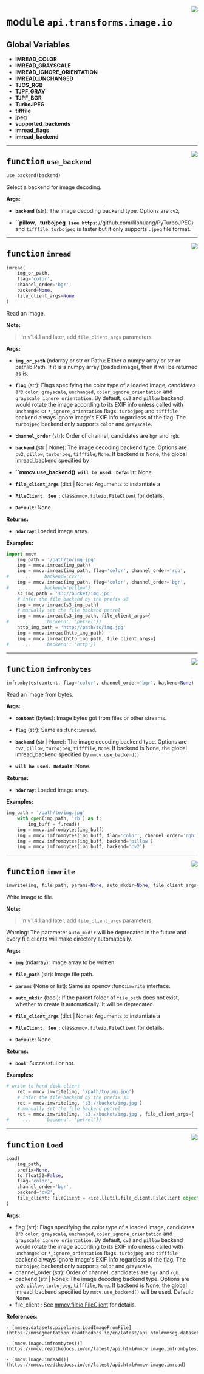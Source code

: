 <!-- markdownlint-disable -->

<a href="https://github.com/tjyuyao/ice-learn/blob/main/ice/api/transforms/image/io.py#L0"><img align="right" style="float:right;" src="https://img.shields.io/badge/-source-cccccc?style=flat-square"></a>

# <kbd>module</kbd> `api.transforms.image.io`






**Global Variables**
---------------
- **IMREAD_COLOR**
- **IMREAD_GRAYSCALE**
- **IMREAD_IGNORE_ORIENTATION**
- **IMREAD_UNCHANGED**
- **TJCS_RGB**
- **TJPF_GRAY**
- **TJPF_BGR**
- **TurboJPEG**
- **tifffile**
- **jpeg**
- **supported_backends**
- **imread_flags**
- **imread_backend**

---

<a href="https://github.com/tjyuyao/ice-learn/blob/main/ice/api/transforms/image/io.py#L48"><img align="right" style="float:right;" src="https://img.shields.io/badge/-source-cccccc?style=flat-square"></a>

## <kbd>function</kbd> `use_backend`

```python
use_backend(backend)
```

Select a backend for image decoding.




**Args:**


 - <b>`backend`</b> (str):  The image decoding backend type. Options are `cv2`,

 - <b>``pillow`, `turbojpeg` (see https`</b>: //github.com/lilohuang/PyTurboJPEG)
and `tifffile`. `turbojpeg` is faster but it only supports `.jpeg`
file format.





---

<a href="https://github.com/tjyuyao/ice-learn/blob/main/ice/api/transforms/image/io.py#L145"><img align="right" style="float:right;" src="https://img.shields.io/badge/-source-cccccc?style=flat-square"></a>

## <kbd>function</kbd> `imread`

```python
imread(
    img_or_path,
    flag='color',
    channel_order='bgr',
    backend=None,
    file_client_args=None
)
```

Read an image.




**Note:**

> In v1.4.1 and later, add `file_client_args` parameters.




**Args:**


 - <b>`img_or_path`</b> (ndarray or str or Path):  Either a numpy array or str or
 pathlib.Path. If it is a numpy array (loaded image), then
 it will be returned as is.

 - <b>`flag`</b> (str):  Flags specifying the color type of a loaded image,
 candidates are `color`, `grayscale`, `unchanged`,
 `color_ignore_orientation` and `grayscale_ignore_orientation`.
 By default, `cv2` and `pillow` backend would rotate the image
 according to its EXIF info unless called with `unchanged` or
 `*_ignore_orientation` flags. `turbojpeg` and `tifffile` backend
 always ignore image's EXIF info regardless of the flag.
 The `turbojpeg` backend only supports `color` and `grayscale`.

 - <b>`channel_order`</b> (str):  Order of channel, candidates are `bgr` and `rgb`.

 - <b>`backend`</b> (str | None):  The image decoding backend type. Options are
 `cv2`, `pillow`, `turbojpeg`, `tifffile`, `None`.
 If backend is None, the global imread_backend specified by

 - <b>``mmcv.use_backend()` will be used. Default`</b>:  None.

 - <b>`file_client_args`</b> (dict | None):  Arguments to instantiate a

 - <b>`FileClient. See `</b>: class:`mmcv.fileio.FileClient` for details.

 - <b>`Default`</b>:  None.




**Returns:**


 - <b>`ndarray`</b>:  Loaded image array.




**Examples:**

```python
import mmcv
    img_path = '/path/to/img.jpg'
    img = mmcv.imread(img_path)
    img = mmcv.imread(img_path, flag='color', channel_order='rgb',
#     ...     backend='cv2')
    img = mmcv.imread(img_path, flag='color', channel_order='bgr',
#     ...     backend='pillow')
    s3_img_path = 's3://bucket/img.jpg'
    # infer the file backend by the prefix s3
    img = mmcv.imread(s3_img_path)
    # manually set the file backend petrel
    img = mmcv.imread(s3_img_path, file_client_args={
#     ...     'backend': 'petrel'})
    http_img_path = 'http://path/to/img.jpg'
    img = mmcv.imread(http_img_path)
    img = mmcv.imread(http_img_path, file_client_args={
#     ...     'backend': 'http'})
```




---

<a href="https://github.com/tjyuyao/ice-learn/blob/main/ice/api/transforms/image/io.py#L213"><img align="right" style="float:right;" src="https://img.shields.io/badge/-source-cccccc?style=flat-square"></a>

## <kbd>function</kbd> `imfrombytes`

```python
imfrombytes(content, flag='color', channel_order='bgr', backend=None)
```

Read an image from bytes.




**Args:**


 - <b>`content`</b> (bytes):  Image bytes got from files or other streams.

 - <b>`flag`</b> (str):  Same as :func:`imread`.

 - <b>`backend`</b> (str | None):  The image decoding backend type. Options are
 `cv2`, `pillow`, `turbojpeg`, `tifffile`, `None`. If backend is
 None, the global imread_backend specified by `mmcv.use_backend()`

 - <b>`will be used. Default`</b>:  None.




**Returns:**


 - <b>`ndarray`</b>:  Loaded image array.




**Examples:**

```python
img_path = '/path/to/img.jpg'
    with open(img_path, 'rb') as f:
        img_buff = f.read()
    img = mmcv.imfrombytes(img_buff)
    img = mmcv.imfrombytes(img_buff, flag='color', channel_order='rgb')
    img = mmcv.imfrombytes(img_buff, backend='pillow')
    img = mmcv.imfrombytes(img_buff, backend='cv2')
```




---

<a href="https://github.com/tjyuyao/ice-learn/blob/main/ice/api/transforms/image/io.py#L266"><img align="right" style="float:right;" src="https://img.shields.io/badge/-source-cccccc?style=flat-square"></a>

## <kbd>function</kbd> `imwrite`

```python
imwrite(img, file_path, params=None, auto_mkdir=None, file_client_args=None)
```

Write image to file.




**Note:**

> In v1.4.1 and later, add `file_client_args` parameters.


Warning:
 The parameter `auto_mkdir` will be deprecated in the future and every
 file clients will make directory automatically.




**Args:**


 - <b>`img`</b> (ndarray):  Image array to be written.

 - <b>`file_path`</b> (str):  Image file path.

 - <b>`params`</b> (None or list):  Same as opencv :func:`imwrite` interface.

 - <b>`auto_mkdir`</b> (bool):  If the parent folder of `file_path` does not exist,
 whether to create it automatically. It will be deprecated.

 - <b>`file_client_args`</b> (dict | None):  Arguments to instantiate a

 - <b>`FileClient. See `</b>: class:`mmcv.fileio.FileClient` for details.

 - <b>`Default`</b>:  None.




**Returns:**


 - <b>`bool`</b>:  Successful or not.




**Examples:**

```python
# write to hard disk client
    ret = mmcv.imwrite(img, '/path/to/img.jpg')
    # infer the file backend by the prefix s3
    ret = mmcv.imwrite(img, 's3://bucket/img.jpg')
    # manually set the file backend petrel
    ret = mmcv.imwrite(img, 's3://bucket/img.jpg', file_client_args={
#     ...     'backend': 'petrel'})
```




---

<a href="https://github.com/tjyuyao/ice-learn/blob/main/ice/llutil/dictprocess.py#L320"><img align="right" style="float:right;" src="https://img.shields.io/badge/-source-cccccc?style=flat-square"></a>

## <kbd>function</kbd> `Load`

```python
Load(
    img_path,
    prefix=None,
    to_float32=False,
    flag='color',
    channel_order='bgr',
    backend='cv2',
    file_client: FileClient = <ice.llutil.file_client.FileClient object at 0x7fe7b5817280>
)
```

**Args**:
 * flag (str): Flags specifying the color type of a loaded image,
 candidates are `color`, `grayscale`, `unchanged`,
 `color_ignore_orientation` and `grayscale_ignore_orientation`.
 By default, `cv2` and `pillow` backend would rotate the image
 according to its EXIF info unless called with `unchanged` or
 `*_ignore_orientation` flags. `turbojpeg` and `tifffile` backend
 always ignore image's EXIF info regardless of the flag.
 The `turbojpeg` backend only supports `color` and `grayscale`.
 * channel_order (str): Order of channel, candidates are `bgr` and `rgb`.
 * backend (str | None): The image decoding backend type. Options are
 `cv2`, `pillow`, `turbojpeg`, `tifffile`, `None`.
 If backend is None, the global imread_backend specified by
 `mmcv.use_backend()` will be used. Default: None.
 * file_client : See [mmcv.fileio.FileClient](https://mmcv.readthedocs.io/en/latest/api.html#mmcv.fileio.FileClient) for details.


**References**:

    - [mmseg.datasets.pipelines.LoadImageFromFile](https://mmsegmentation.readthedocs.io/en/latest/api.html#mmseg.datasets.pipelines.LoadImageFromFile)

    - [mmcv.image.imfrombytes()](https://mmcv.readthedocs.io/en/latest/api.html#mmcv.image.imfrombytes)

    - [mmcv.image.imread()](https://mmcv.readthedocs.io/en/latest/api.html#mmcv.image.imread)





